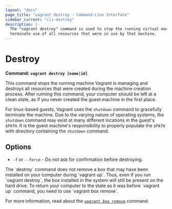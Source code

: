 ```yaml
---
layout: "docs"
page_title: "vagrant destroy - Command-Line Interface"
sidebar_current: "cli-destroy"
description: |-
  The "vagrant destroy" command is used to stop the running virtual machine and
  terminate use of all resources that were in use by that machine.
---
```


# Destroy

**Command: `vagrant destroy [name|id]`**

This command stops the running machine Vagrant is managing and
destroys all resources that were created during the machine creation process.
After running this command, your computer should be left at a clean state,
as if you never created the guest machine in the first place.

For linux-based guests, Vagrant uses the `shutdown` command to gracefully
terminate the machine. Due to the varying nature of operating systems, the
`shutdown` command may exist at many different locations in the guest's `$PATH`.
It is the guest machine's responsibility to properly populate the `$PATH` with
directory containing the `shutdown` command.

## Options

* `-f` or `--force` - Do not ask for confirmation before destroying.

<div class="alert alert-info">
  The `destroy` command does not remove a box that may have been installed on
  your computer during `vagrant up`. Thus, even if you run `vagrant destroy`,
  the box installed in the system will still be present on the hard drive. To
  return your computer to the state as it was before `vagrant up` command, you
  need to use `vagrant box remove`.

  For more information, read about the
  <a href="/docs/cli/box.html">`vagrant box remove`</a> command.
</div>
